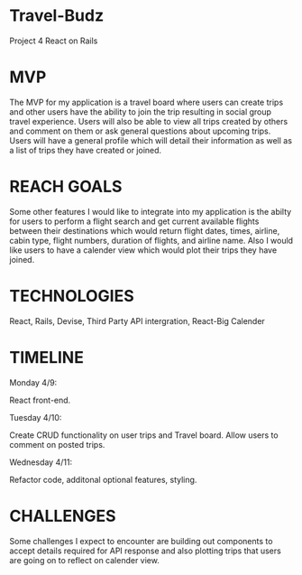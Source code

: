 
<h1>Travel-Budz</h1>
 Project 4 React on Rails
 

<h1>MVP</h1>
  
  The MVP for my application is a travel board where users can create trips and other users have the ability to join the trip resulting in social group travel experience. Users will also be able to view all trips created by others and comment on them or ask general questions about upcoming trips. Users will have a general profile which will detail their information as well as a list of trips they have created or joined.


<h1>REACH GOALS</h1>
 
  Some other features I would like to integrate into my application is the abilty for users to perform a flight search and get current available flights between their destinations which would return flight dates, times, airline, cabin type, flight numbers, duration of flights, and airline name.
  Also I would like users to have a calender view which would plot their trips they have joined.
 
 

<h1>TECHNOLOGIES</h1>
 
 React, Rails, Devise, Third Party API intergration, React-Big Calender
 

<h1>TIMELINE</h1>
 
Monday 4/9:
 
React front-end.
 
Tuesday 4/10:
 
Create CRUD functionality on user trips and Travel board. Allow users to comment on posted trips.

 
 Wednesday 4/11: 
 
Refactor code, additonal optional features, styling.
 

<h1>CHALLENGES</h1>
 
 Some challenges I expect to encounter are building out components to accept details required for API response and also plotting trips that users are going on to reflect on calender view.